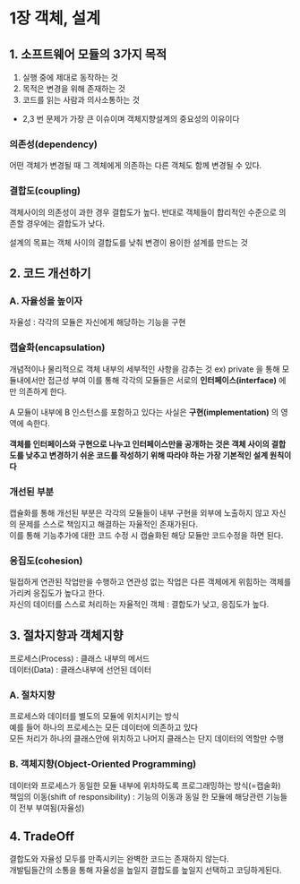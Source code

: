# 1장 객체, 설계

## 1. 소프트웨어 모듈의 3가지 목적
1. 실행 중에 제대로 동작하는 것
2. 목적은 변경을 위해 존재하는 것
3. 코드를 읽는 사람과 의사소통하는 것

- 2,3 번 문제가 가장 큰 이슈이며 객체지향설계의 중요성의 이유이다

### 의존성(dependency) 
어떤 객체가 변경될 때 그 겍체에게 의존하는 다른 객체도 함께 변경될 수 있다.
### 결합도(coupling) 
객체사이의 의존성이 과한 경우 결합도가 높다. 반대로 객체들이 합리적인 수준으로 의존할 경우에는 결합도가 낮다.

설계의 목표는 객체 사이의 결합도를 낮춰 변경이 용이한 설계를 만드는 것


## 2. 코드 개선하기
### A. 자율성을 높이자
자율성 : 각각의 모듈은 자신에게 해당하는 기능을 구현
### 캡슐화(encapsulation)
개념적이나 물리적으로 객체 내부의 세부적인 사항을 감추는 것
ex) private 을 통해 모듈내에서만 접근성 부여
이를 통해 각각의 모듈들은 서로의 **인터페이스(interface)** 에만 의존하게 한다.<br><br>
A 모듈이 내부에 B 인스턴스를 포함하고 있다는 사실은 **구현(implementation)** 의 영역에 속한다.<br><br>
**객체를 인터페이스와 구현으로 나누고 인터페이스만을 공개하는 것은  객체 사이의 결합도를 낮추고 변경하기 쉬운 코드를 작성하기 위해 따라야 하는 가장 기본적인 설계 원칙이다**

### 개선된 부분
캡슐화를 통해 개선된 부분은 각각의 모듈들이 내부 구현을 외부에 노출하지 않고 자신의 문제를 스스로 책임지고 해결하는 자율적인 존재가된다.<br>
이를 통해 기능추가에 대한 코드 수정 시 캡슐화된 해당 모듈만 코드수정을 하면 된다.

### 응집도(cohesion)
밀접하게 연관된 작업만을 수행하고 연관성 없는 작업은 다른 객체에게 위힘하는 객체를 가리켜 응집도가 높다고 한다.
<br>
자신의 데이터를 스스로 처리하는 자율적인 객체 : 결합도가 낮고, 응집도가 높다.

## 3. 절차지향과 객체지향
프로세스(Process) : 클래스 내부의 메서드<br>
데이터(Data) : 클래스내부에 선언된 데이터<br>
### A. 절차지향
프로세스와 데이터를 별도의 모듈에 위치시키는 방식<br>
예를 들어 하나의 프로세스는 모든 데이터에 의존하고 있다<br>
모든 처리가 하나의 클래스안에 위치하고 나머지 클래스는 단지 데이터의 역할만 수행

### B. 객체지향(Object-Oriented Programming)
데이터와 프로세스가 동일한 모듈 내부에 위차하도록 프로그래밍하는 방식(=캡술화)
<br>
책임의 이동(shift of responsibility) : 기능의 이동과 동일 한 모듈에 해당관련 기능들이 전부 부여됨(자율성)

## 4. TradeOff
결합도와 자율성 모두를 만족시키는 완벽한 코드는 존재하지 않는다.<br>
개발팀들간의 소통을 통해 자율성을 높일지 결합도를 높일지 선택하고 코딩하게된다.


